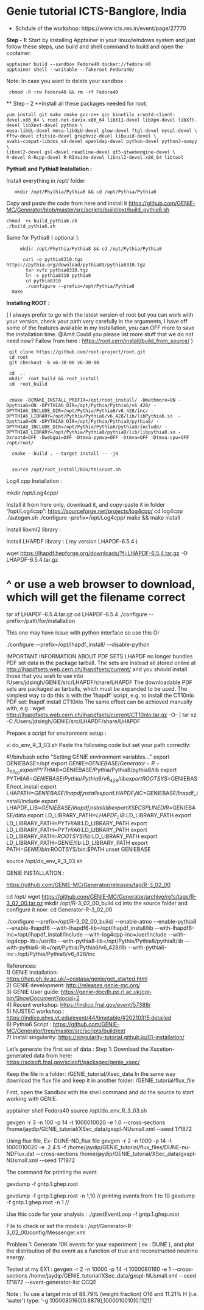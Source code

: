 # Genie tutorial ICTS-Banglore, India 



<ul>
<li>Schdule of the workshop:  https://www.icts.res.in/event/page/27770</li>
</ul>

  **Step - 1**: Start by installing Apptainer in your linux/windows system and just follow these steps, use build and shell command to build and open the container. 

 
    apptainer build --sandbox Fedora40 docker://fedora:40 
    apptainer shell --writable --fakeroot Fedora40/


Note: In case you want to delete your sandbox : 
    
     chmod -R +rw Fedora40 && rm -rf Fedora40

 ** Step - 2 **Install all these packages needed for root:
 

    yum install git make cmake gcc-c++ gcc binutils xrootd-client-devel.x86_64 \ root-net-davix.x86_64 libX11-devel libXpm-devel libXft-devel libXext-devel python \
    mesa-libGL-devel mesa-libGLU-devel glew-devel ftgl-devel mysql-devel \
    fftw-devel cfitsio-devel graphviz-devel libuuid-devel \
    avahi-compat-libdns_sd-devel openldap-devel python-devel python3-numpy \
    libxml2-devel gsl-devel readline-devel qt5-qtwebengine-devel \
    R-devel R-Rcpp-devel R-RInside-devel libnsl2-devel.x86_64 libtool


**Pythia6 and Pythia8 Installation :**

Install everything in /opt/ folder 

       mkdir /opt/Phythia/Pythia6 && cd /opt/Pythia/Pythia6

Copy and paste the code from here and install it 
https://github.com/GENIE-MC/Generator/blob/master/src/scripts/build/ext/build_pythia6.sh

    chmod  +x build_pythia6.sh 
    ./build_pythia6.sh 

Same for Pythia8 ( optional ):

         mkdir /opt/Phythia/Pythia8 && cd /opt/Pythia/Pythia8 

          curl -o pythia8310.tgz https://pythia.org/download/pythia83/pythia8310.tgz
           tar xvfz pythia8310.tgz
           ln -s pythia8310 pythia8
           cd pythia8310
           ./configure --prefix=/opt/Pythia/Pythia6 
      make 


**Installing ROOT :** 

( I always prefer to go with the latest version of root but you can work with your version, check your path very carefully in the arguments, I have off some of the features available in my installation, you can OFF more to save the installation time. @Amit Could you please list more stuff that we do not need now? Fallow from here : https://root.cern/install/build_from_source/  )


     git clone https://github.com/root-project/root.git
     cd root
     git checkout -b v6-30-00 v6-30-00

     cd  ..
     mkdir  root_build && root_install 
     cd  root_build


     cmake -DCMAKE_INSTALL_PREFIX=/opt/root_install/ -Dmathmore=ON -Dpythia6=ON -DPYTHIA6_DIR=/opt/Pythia/Pythia6/v6_428/ -DPYTHIA6_INCLUDE_DIR=/opt/Pythia/Pythia6/v6_428/inc/ -DPYTHIA6_LIBRARY=/opt/Pythia/Pythia6/v6_428/lib/libPythia6.so  -Dpythia8=ON -DPYTHIA8_DIR=/opt/Pythia/Pythia8/pythia8/ -DPYTHIA8_INCLUDE_DIR=/opt/Pythia/Pythia8/pythia8/include/ -DPYTHIA8_LIBRARY=/opt/Pythia/Pythia8/pythia8/lib/libpythia8.so -Dxrootd=OFF -Dwebgui=OFF -Dtmva-pymva=OFF -Dtmva=OFF -Dtmva-cpu=OFF /opt/root/

      cmake --build . --target install -- -j4 


      source /opt/root_install/bin/thisroot.sh
 

Log4 cpp Installation : 

mkdir /opt/Log4cpp/ 

Install it from here only, download it, and copy-paste it in folder “/opt/Log4cpp”: 
https://sourceforge.net/projects/log4cpp/
  cd log4cpp
 ./autogen.sh
./configure –prefix=/opt/Log4cpp/
make && make install 


Install libxml2 library : 



Install LHAPDF library : ( my version LHAPDF-6.5.4 )


wget https://lhapdf.hepforge.org/downloads/?f=LHAPDF-6.5.4.tar.gz -O LHAPDF-6.5.4.tar.gz
# ^ or use a web browser to download, which will get the filename correct
tar xf LHAPDF-6.5.4.tar.gz
cd LHAPDF-6.5.4
./configure --prefix=/path/for/installation

 This one may have issue with python interface so use this Or 

 ./configure --prefix=/opt/lhapdf_install/ --disable-python

IMPORTANT INFORMATION ABOUT PDF SETS
LHAPDF no longer bundles PDF set data in the package tarball.
The sets are instead all stored online at
  http://lhapdfsets.web.cern.ch/lhapdfsets/current/
and you should install those that you wish to use into
  /Users/jdsingh/GENIE/src/LHAPDF/share/LHAPDF
The downloadable PDF sets are packaged as tarballs, which
must be expanded to be used. The simplest way to do this is with
the 'lhapdf' script, e.g. to install the CT10nlo PDF set:
  lhapdf install CT10nlo
The same effect can be achieved manually with, e.g.:
  wget http://lhapdfsets.web.cern.ch/lhapdfsets/current/CT10nlo.tar.gz -O- | tar xz -C /Users/jdsingh/GENIE/src/LHAPDF/share/LHAPDF


Prepare a script for environment setup : 

vi do_env_R_3_03.sh
Paste the following code but set your path correctly: 

#!/bin/bash
echo "Setting GENIE environment variables..."
export GENIEBASE=/opt
export GENIE=$GENIEBASE/Generator-R-3_02_00
export PYTHIA8=$GENIEBASE/Pythia/Pythia8/pythia8/lib
export PYTHIA6=$GENIEBASE/Pythia/Pythia6/v6_428/lib
export ROOTSYS=$GENIEBASE/root_install
export LHAPATH=$GENIEBASE/lhapdf_install
export LHAPDF_INC=$GENIEBASE/lhapdf_install/include
export LHAPDF_LIB=$GENIEBASE/lhapdf_install/lib
export XSECSPLINEDIR=$GENIEBASE/data
export LD_LIBRARY_PATH=$LHAPDF_LIB:$LD_LIBRARY_PATH
export LD_LIBRARY_PATH=$PYTHIA8:$LD_LIBRARY_PATH
export LD_LIBRARY_PATH=$PYTHIA6:$LD_LIBRARY_PATH
export LD_LIBRARY_PATH=$ROOTSYS/lib:$LD_LIBRARY_PATH
export LD_LIBRARY_PATH=$GENIE/lib:$LD_LIBRARY_PATH
export PATH=$GENIE/bin:$ROOTSYS/bin:$PATH
unset GENIEBASE


source /opt/do_env_R_3_03.sh

GENIE INSTALLATION :

https://github.com/GENIE-MC/Generator/releases/tag/R-3_02_00
 
cd /opt/ 
wget https://github.com/GENIE-MC/Generator/archive/refs/tags/R-3_02_00.tar.gz
mkdir /opt/R-3_02_00_build 
cd into the source folder and configure it now: 
cd Generator-R-3_02_00


./configure --prefix=/opt/R-3_02_00_build/ --enable-atmo --enable-pythia8 --enable-lhapdf6 --with-lhapdf6-lib=/opt/lhapdf_install/lib --with-lhapdf6-inc=/opt/lhapdf_install/include --with-log4cpp-inc=/uer/include --with-log4cpp-lib=/usr/lib --with-pythia8-lib=/opt/Pythia/Pythia8/pythia8/lib --with-pythia6-lib=/opt/Pythia/Pythia6/v6_428/lib --with-pythia6-inc=/opt/Pythia/Pythia6/v6_428/inc


References:<br />
      1) GENIE Installation: https://hep.ph.liv.ac.uk/~costasa/genie/get_started.html <br />
      2) GENIE development: http://releases.genie-mc.org/   <br />
      3) GENIE User guide: https://genie-docdb.pp.rl.ac.uk/cgi-bin/ShowDocument?docid=2 <br />
      4)  Recent workshop: https://indico.fnal.gov/event/57388/ <br />
      5) NUSTEC workshop :  https://indico.phys.vt.edu/event/44/timetable/#20210315.detailed <br />
      6) Pythia6 Script : https://github.com/GENIE-MC/Generator/tree/master/src/scripts/build/ext  <br />
      7) Install singularity: https://singularity-tutorial.github.io/01-installation/


 
Let’s generate the first set of data : 
Step 1: Download the Xscetion-generated data from here: https://scisoft.fnal.gov/scisoft/packages/genie_xsec/

Keep the file in a folder: /GENIE_tutorial/Xsec_data 
In the same way download the flux file and keep it in another folder: /GENIE_tutorial/flux_file

 First, open the Sandbox with the shell command and do the source to start working with GENIE. 

apptainer shell Fedora40
source /opt/do_env_R_3_03.sh

gevgen -r 3 -n 100 -p 14 -t 1000010020 -e 1.0 --cross-sections /home/jaydip/GENIE_tutorial/XSec_data/gxspl-NUsmall.xml --seed 171872

Using flux file, Ex- DUNE-ND_flux file 
gevgen -r 2 -n 1000 -p 14 -t 1000010020 -e .2 4.5 -f /home/jaydip/GENIE_tutorial/flux_files/DUNE-nu-NDFlux.dat --cross-sections /home/jaydip/GENIE_tutorial/XSec_data/gxspl-NUsmall.xml --seed 171872



The command for printing the event.

  gevdump -f gntp.1.ghep.root
  
   gevdump -f gntp.1.ghep.root -n 1,10   //           printing events from 1 to 10 
    gevdump -f gntp.1.ghep.root -n 1     //  

   Use this code for your analysis : 
      ./gtestEventLoop -f gntp.1.ghep.root

File to check or set the models : 
/opt/Generator-R-3_02_00/config/Messenger.xml


  Problem 1: Generate 10K events for your experiment ( ex : DUNE ), and plot the distribution of the event as a function of true and reconstructed neutrino energy. 

Tested at my EX1 : gevgen -r 2 -n 10000 -p 14 -t 1000080160 -e 1 --cross-sections /home/jaydip/GENIE_tutorial/XSec_data/gxspl-NUsmall.xml --seed 171872 --event-generator-list CCQE

Note : To use a target mix of 88.79% (weight fraction) O16 and 11.21% H (i.e. ‘water’) type: ‘-g 1000080160[0.8879],1000010010[0.1121]’
 



